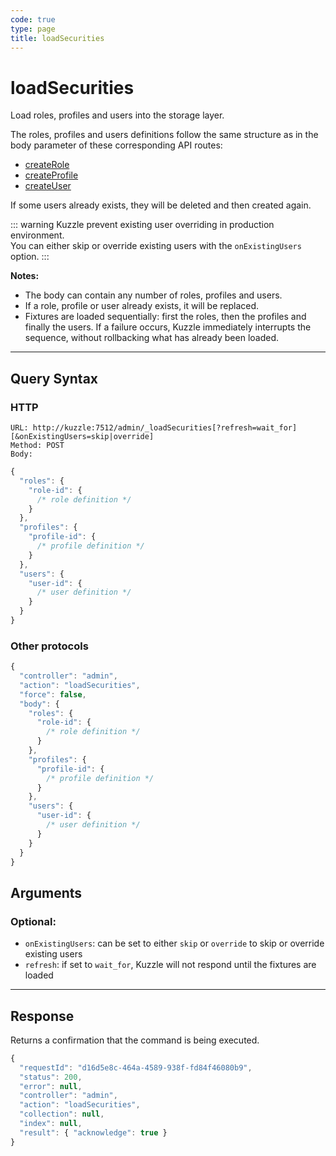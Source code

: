 ```yaml
---
code: true
type: page
title: loadSecurities
---
```


# loadSecurities

<SinceBadge version="1.7.0" />

Load roles, profiles and users into the storage layer.

The roles, profiles and users definitions follow the same structure as in the body parameter of these corresponding API routes:

 - [createRole](/core/2/api/controllers/security/create-role)
 - [createProfile](/core/2/api/controllers/security/create-profile)
 - [createUser](/core/2/api/controllers/security/create-user)

If some users already exists, they will be deleted and then created again.

::: warning
Kuzzle prevent existing user overriding in production environment.  
You can either skip or override existing users with the `onExistingUsers` option.
:::

**Notes:**

* The body can contain any number of roles, profiles and users.
* If a role, profile or user already exists, it will be replaced.
* Fixtures are loaded sequentially: first the roles, then the profiles and finally the users. If a failure occurs, Kuzzle immediately interrupts the sequence, without rollbacking what has already been loaded.

---

## Query Syntax

### HTTP

```http
URL: http://kuzzle:7512/admin/_loadSecurities[?refresh=wait_for][&onExistingUsers=skip|override]
Method: POST
Body:
```

```js
{
  "roles": {
    "role-id": {
      /* role definition */
    }
  },
  "profiles": {
    "profile-id": {
      /* profile definition */
    }
  },
  "users": {
    "user-id": {
      /* user definition */
    }
  }
}
```


### Other protocols


```js
{
  "controller": "admin",
  "action": "loadSecurities",
  "force": false,
  "body": {
    "roles": {
      "role-id": {
        /* role definition */
      }
    },
    "profiles": {
      "profile-id": {
        /* profile definition */
      }
    },
    "users": {
      "user-id": {
        /* user definition */
      }
    }
  }
}
```

## Arguments

### Optional:

* `onExistingUsers`: can be set to either `skip` or `override` to skip or override existing users
* `refresh`: if set to `wait_for`, Kuzzle will not respond until the fixtures are loaded

---

## Response

Returns a confirmation that the command is being executed.

```js
{
  "requestId": "d16d5e8c-464a-4589-938f-fd84f46080b9",
  "status": 200,
  "error": null,
  "controller": "admin",
  "action": "loadSecurities",
  "collection": null,
  "index": null,
  "result": { "acknowledge": true }
}
```

